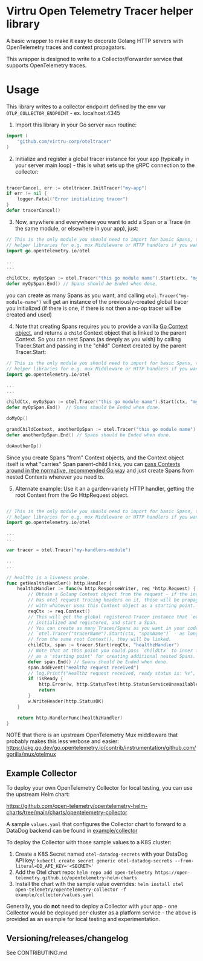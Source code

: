 # Virtru Open Telemetry Tracer helper library

A basic wrapper to make it easy to decorate Golang HTTP servers with OpenTelemetry traces and context propagators.

This wrapper is designed to write to a Collector/Forwarder service that supports OpenTelemetry traces.

# Usage

This library writes to a collector endpoint defined by the env var `OTLP_COLLECTOR_ENDPOINT` - ex. localhost:4345

1. Import this library in your Go server `main` routine:

``` go
import (
    "github.com/virtru-corp/oteltracer"
)
```

2. Initialize and register a global tracer instance for your app (typically in your server main loop) - this is what sets up the gRPC connection to the collector:

``` go

tracerCancel, err := oteltracer.InitTracer("my-app")
if err != nil {
    logger.Fatal("Error initializing tracer")
}
defer tracerCancel()
```

3. Now, anywhere and everywhere you want to add a Span or a Trace (in the same module, or elsewhere in your app), just:

``` go
// This is the only module you should need to import for basic Spans, there are other
// helper libraries for e.g. mux Middleware or HTTP handlers if you want them.
import go.opentelemetry.io/otel

...
...

childCtx, myOpSpan := otel.Tracer("this go module name").Start(ctx, "my operation")
defer myOpSpan.End() // Spans should be Ended when done.
```

you can create as many Spans as you want, and calling `otel.Tracer("my-module-name")` will get an instance of the previously-created global tracer you initialized (if there is one, if there is not then a no-op tracer will be created and used)

4. Note that creating Spans requires you to provide a vanilla [Go Context object](https://pkg.go.dev/context), and returns a `child` Context object that is linked to the parent Context. So you can nest Spans (as deeply as you wish) by calling Tracer.Start and passing in the "child" Context created by the parent Tracer.Start:

``` go
// This is the only module you should need to import for basic Spans, there are other
// helper libraries for e.g. mux Middleware or HTTP handlers if you want them.
import go.opentelemetry.io/otel

...
...

childCtx, myOpSpan := otel.Tracer("this go module name").Start(ctx, "my operation")
defer myOpSpan.End()  // Spans should be Ended when done.

doMyOp()

grandChildContext, anotherOpSpan := otel.Tracer("this go module name").Start(childCtx, "another operation")
defer anotherOpSpan.End() // Spans should be Ended when done.

doAnotherOp()

```

Since you create Spans "from" Context objects, and the Context object itself is what "carries" Span parent-child links, you can [pass Contexts around in the normative, recommended Go way](https://pkg.go.dev/context) and just create Spans from nested Contexts wherever you need to.

5. Alternate example: Use it an a garden-variety HTTP handler, getting the root Context from the Go HttpRequest object.

``` go

// This is the only module you should need to import for basic Spans, there are other
// helper libraries for e.g. mux Middleware or HTTP handlers if you want them.
import go.opentelemetry.io/otel

...
...

var tracer = otel.Tracer("my-handlers-module")

...
...

// healthz is a liveness probe.
func getHealthzHandler() http.Handler {
    healthzHandler := func(w http.ResponseWriter, req *http.Request) {
        // Obtain a Golang Context object from the request - if the incoming request
        // has otel request tracing headers on it, those will be propagated/linked
        // with whatever uses this Context object as a starting point.
        reqCtx := req.Context()
        // This will get the global registered Tracer instance that `otelTracer.InitTracer("name")`
        // initialized and registered, and start a Span.
        // You can create as many Traces/Spans as you want in your code by calling
        // `otel.Tracer("tracerName").Start(ctx, "spanName")` - as long as they're all derived
        // from the same root Context(), they will be linked.
        childCtx, span := tracer.Start(reqCtx, "healthzHandler")
        // Note that at this point you could pass `childCtx` to inner functions, etc
        // as a 'starting point' for creating additional nested Spans.
        defer span.End() // Spans should be Ended when done.
        span.AddEvent("Healthz request received")
        // log.Printf("Healthz request received, ready status is: %v", isReady)
        if !isReady {
            http.Error(w, http.StatusText(http.StatusServiceUnavailable), http.StatusServiceUnavailable)
            return
        }
        w.WriteHeader(http.StatusOK)
    }

    return http.HandlerFunc(healthzHandler)
}
```

NOTE that there is an upstream OpenTelemetry Mux middleware that probably makes this less verbose and easier: https://pkg.go.dev/go.opentelemetry.io/contrib/instrumentation/github.com/gorilla/mux/otelmux

## Example Collector

To deploy your own OpenTelemetry Collector for local testing, you can use the upstream Helm chart:

https://github.com/open-telemetry/opentelemetry-helm-charts/tree/main/charts/opentelemetry-collector

A sample `values.yaml` that configures the Collector chart to forward to a DataDog backend can be found in [example/collector](example/collector)


To deploy the Collector with those sample values to a K8S cluster:

1. Create a K8S Secret named `otel-datadog-secrets` with your DataDog API key: `kubectl create secret generic otel-datadog-secrets --from-literal=DD_API_KEY='<SECRET>'`
1. Add the Otel chart repo: `helm repo add open-telemetry https://open-telemetry.github.io/opentelemetry-helm-charts`
1. Install the chart with the sample value overrides: `helm install otel open-telemetry/opentelemetry-collector -f example/collector/values.yaml`

Generally, you do **not** need to deploy a Collector with your app - one Collector would be deployed per-cluster as a platform service - the above is provided as an example for local testing and experimentation.

## Versioning/releases/changelog

See CONTRIBUTING.md
